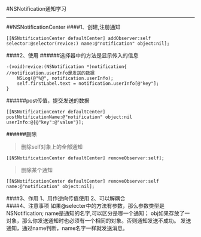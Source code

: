 #NSNotification通知学习

---

##NSNotificationCenter
####1、创建,注册通知
```
[[NSNotificationCenter defaultCenter] addObserver:self selector:@selector(revice:) name:@"notification" object:nil];
```
####2、使用
######选择器中的方法是显示传入的信息
```
-(void)revice:(NSNotification *)notification{
//notification.userInfo是发送的数据
    NSLog(@"%@", notification.userInfo);
    self.firstLabel.text = notification.userInfo[@"key"];
}
```
######post传值，提交发送的数据
```
[[NSNotificationCenter defaultCenter] postNotificationName:@"notification" object:nil userInfo:@{@"key":@"value"}];
```
######删除
>删除self对象上的全部通知
```
[[NSNotificationCenter defaultCenter] removeObserver:self];
```
>删除某个通知
```
[[NSNotificationCenter defaultCenter] removeObserver:self name:@"notification" object:nil];
```

####3、作用
    1、用作逆向传值使用
    2、可以解耦合    
####4、注意事项
    如果@selecter中的方法有参数，那么参数类型是NSNotification; 
        name是通知的名字,可以区分是哪一个通知；
        obj如果存放了一对象，那么你发送通知时也必须有一个相同的对象。否则通知发送不成功。
    发送通知，通过name判断，name名字一样就发送消息。